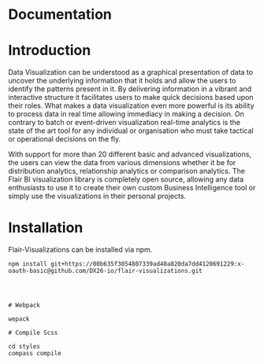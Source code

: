 # Documentation
    
# Introduction
Data Visualization can be understood as a graphical presentation of data to uncover the underlying information that it holds and allow the users to identify the patterns present in it. By delivering information in a vibrant and interactive structure it facilitates users to make quick decisions based upon their roles. What makes a data visualization even more powerful is its ability to process data in real time allowing immediacy in making a decision. On contrary to batch or event-driven visualization real-time analytics is the state of the art tool for any individual or organisation who must take tactical or operational decisions on the fly.

With support for more than 20 different basic and advanced visualizations, the users can view the data from various dimensions whether it be for distribution analytics, relationship analytics or comparison analytics. The Flair BI visualization library is completely open source, allowing any data enthusiasts to use it to create their own custom Business Intelligence tool or simply use the visualizations in their personal projects.

# Installation
Flair-Visualizations can be installed via npm.
``` 
npm install git+https://00b635f3054807339ad40a820da7dd4120691229:x-oauth-basic@github.com/DX26-io/flair-visualizations.git




# Webpack

wepack

# Compile Scss

cd styles
compass compile



